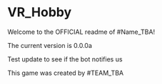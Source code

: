# VR_Hobby

Welcome to the OFFICIAL readme of #Name_TBA!

The current version is 0.0.0a



 Test update to see if the bot notifies us





This game was created by #TEAM_TBA
